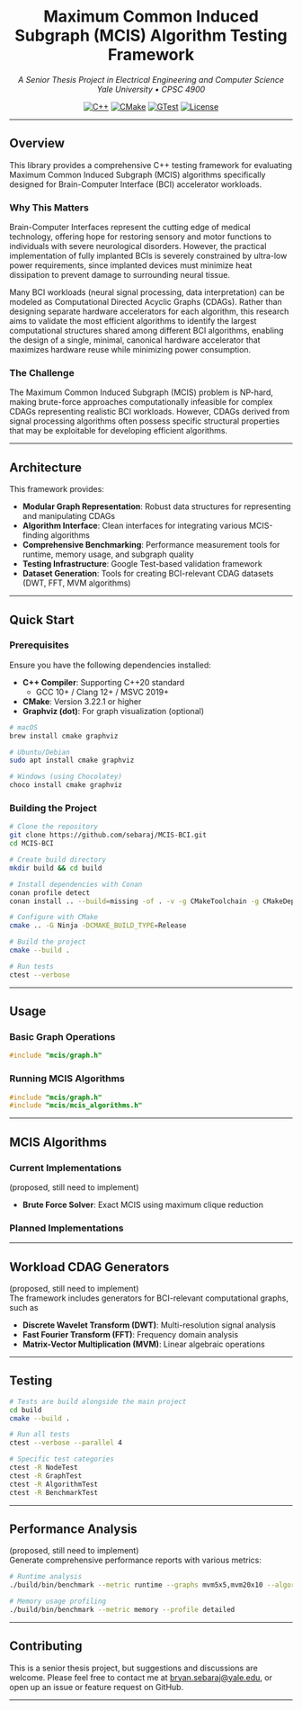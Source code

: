 <div align="center">

# Maximum Common Induced Subgraph (MCIS) Algorithm Testing Framework

_A Senior Thesis Project in Electrical Engineering and Computer Science_\
_Yale University • CPSC 4900_

[![C++](https://img.shields.io/badge/C++-20-blue.svg?style=flat&logo=cplusplus)](https://en.cppreference.com/w/cpp/20)
[![CMake](https://img.shields.io/badge/CMake-3.22+-green.svg?style=flat&logo=cmake)](https://cmake.org/)
[![GTest](https://img.shields.io/badge/Testing-Google%20Test-red.svg?style=flat)](https://github.com/google/googletest)
[![License](https://img.shields.io/badge/License-MIT-yellow.svg?style=flat)](LICENSE)

</div>

---

## Overview

This library provides a comprehensive C++ testing framework for evaluating Maximum Common Induced
Subgraph (MCIS) algorithms specifically designed for Brain-Computer Interface (BCI) accelerator
workloads.

### Why This Matters

Brain-Computer Interfaces represent the cutting edge of medical technology, offering hope for
restoring sensory and motor functions to individuals with severe neurological disorders. However,
the practical implementation of fully implanted BCIs is severely constrained by ultra-low power
requirements, since implanted devices must minimize heat dissipation to prevent damage to surrounding
neural tissue.

Many BCI workloads (neural signal processing, data interpretation) can be modeled as Computational
Directed Acyclic Graphs (CDAGs). Rather than designing separate hardware accelerators for each
algorithm, this research aims to validate the most efficient algorithms to identify the largest computational structures shared among different BCI
algorithms, enabling the design of a single, minimal, canonical hardware accelerator that
maximizes hardware reuse while minimizing power consumption.

### The Challenge

The Maximum Common Induced Subgraph (MCIS) problem is NP-hard, making brute-force approaches computationally infeasible for complex CDAGs representing realistic BCI workloads. However, CDAGs derived from signal processing algorithms often possess specific structural properties that may be exploitable for developing efficient algorithms.

---

## Architecture

This framework provides:

- **Modular Graph Representation**: Robust data structures for representing and manipulating CDAGs
- **Algorithm Interface**: Clean interfaces for integrating various MCIS-finding algorithms
- **Comprehensive Benchmarking**: Performance measurement tools for runtime, memory usage, and subgraph quality
- **Testing Infrastructure**: Google Test-based validation framework
- **Dataset Generation**: Tools for creating BCI-relevant CDAG datasets (DWT, FFT, MVM algorithms)

---

## Quick Start

### Prerequisites

Ensure you have the following dependencies installed:

- **C++ Compiler**: Supporting C++20 standard
  - GCC 10+ / Clang 12+ / MSVC 2019+
- **CMake**: Version 3.22.1 or higher
- **Graphviz (dot)**: For graph visualization (optional)

```bash
# macOS
brew install cmake graphviz

# Ubuntu/Debian
sudo apt install cmake graphviz

# Windows (using Chocolatey)
choco install cmake graphviz
```

### Building the Project

```bash
# Clone the repository
git clone https://github.com/sebaraj/MCIS-BCI.git
cd MCIS-BCI

# Create build directory
mkdir build && cd build

# Install dependencies with Conan
conan profile detect
conan install .. --build=missing -of . -v -g CMakeToolchain -g CMakeDeps

# Configure with CMake
cmake .. -G Ninja -DCMAKE_BUILD_TYPE=Release

# Build the project
cmake --build .

# Run tests
ctest --verbose
```

---

## Usage

### Basic Graph Operations

```cpp
#include "mcis/graph.h"
```

### Running MCIS Algorithms

```cpp
#include "mcis/graph.h"
#include "mcis/mcis_algorithms.h"

```

---

## MCIS Algorithms

### Current Implementations

(proposed, still need to implement)

- **Brute Force Solver**: Exact MCIS using maximum clique reduction

### Planned Implementations

---

## Workload CDAG Generators

(proposed, still need to implement)\
The framework includes generators for BCI-relevant computational graphs, such as

- **Discrete Wavelet Transform (DWT)**: Multi-resolution signal analysis
- **Fast Fourier Transform (FFT)**: Frequency domain analysis
- **Matrix-Vector Multiplication (MVM)**: Linear algebraic operations

---

## Testing

```bash
# Tests are build alongside the main project
cd build
cmake --build .

# Run all tests
ctest --verbose --parallel 4

# Specific test categories
ctest -R NodeTest
ctest -R GraphTest
ctest -R AlgorithmTest
ctest -R BenchmarkTest
```

---

## Performance Analysis

(proposed, still need to implement)\
Generate comprehensive performance reports with various metrics:

```bash
# Runtime analysis
./build/bin/benchmark --metric runtime --graphs mvm5x5,mvm20x10 --algorithms all

# Memory usage profiling
./build/bin/benchmark --metric memory --profile detailed
```

---

## Contributing

This is a senior thesis project, but suggestions and discussions are welcome. Please feel free to contact me at bryan.sebaraj@yale.edu,
or open up an issue or feature request on GitHub.

---
